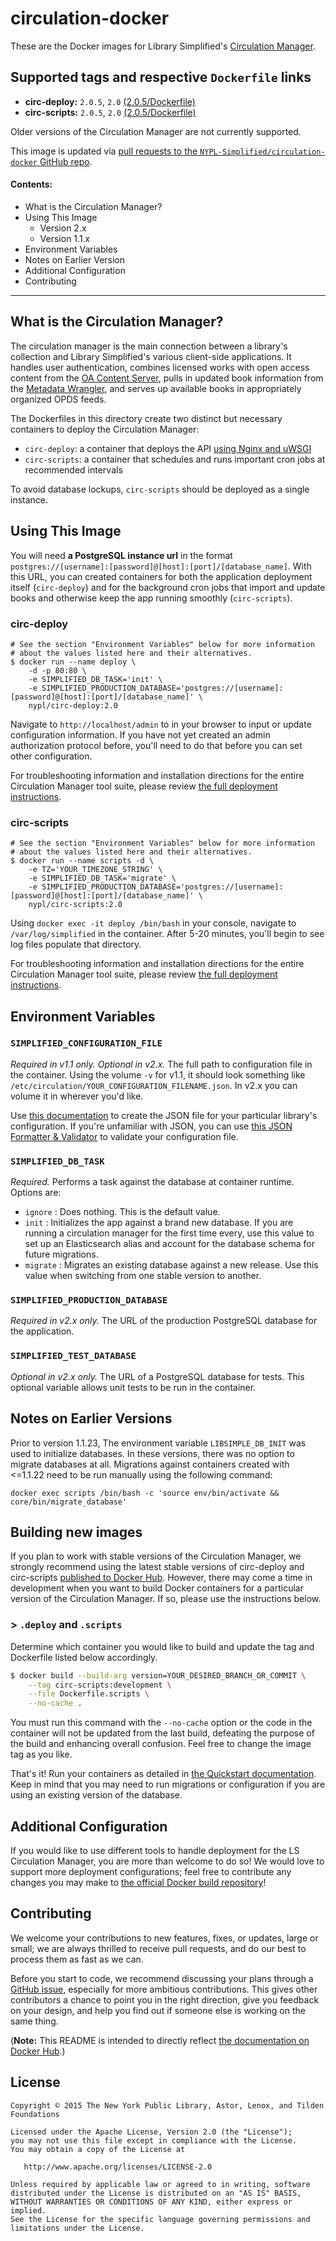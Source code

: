 # circulation-docker
These are the Docker images for Library Simplified's [Circulation Manager](https://github.com/NYPL-Simplified/circulation_manager).

## Supported tags and respective `Dockerfile` links

- **circ-deploy:** `2.0.5`, `2.0` [(2.0.5/Dockerfile)](https://github.com/NYPL-Simplified/circulation-docker/blob/610d709/deploy/Dockerfile)
- **circ-scripts:** `2.0.5`, `2.0` [(2.0.5/Dockerfile)](https://github.com/NYPL-Simplified/circulation-docker/blob/610d709/scripts/Dockerfile)

Older versions of the Circulation Manager are not currently supported.

This image is updated via [pull requests to the `NYPL-Simplified/circulation-docker` GitHub repo](https://github.com/NYPL-Simplified/circulation-docker/pulls).

#### Contents:
- What is the Circulation Manager?
- Using This Image
  - Version 2.x
  - Version 1.1.x
- Environment Variables
- Notes on Earlier Version
- Additional Configuration
- Contributing

---

## What is the Circulation Manager?

The circulation manager is the main connection between a library's collection and Library Simplified's various client-side applications. It handles user authentication, combines licensed works with open access content from the [OA Content Server](https://github.com/NYPL-Simplified/content_server), pulls in updated book information from the [Metadata Wrangler](https://github.com/NYPL-Simplified/metadata_wrangler), and serves up available books in appropriately organized OPDS feeds.

The Dockerfiles in this directory create two distinct but necessary containers to deploy the Circulation Manager:
  - `circ-deploy`: a container that deploys the API [using Nginx and uWSGI](https://github.com/NYPL-Simplified/Simplified/wiki/Deployment:-Nginx-&-uWSGI)
  - `circ-scripts`: a container that schedules and runs important cron jobs at recommended intervals

To avoid database lockups, `circ-scripts` should be deployed as a single instance.

## Using This Image

You will need **a PostgreSQL instance url** in the format `postgres://[username]:[password]@[host]:[port]/[database_name]`. With this URL, you can created containers for both the application deployment itself (`circ-deploy`) and for the background cron jobs that import and update books and otherwise keep the app running smoothly (`circ-scripts`).

### circ-deploy

```
# See the section "Environment Variables" below for more information
# about the values listed here and their alternatives.
$ docker run --name deploy \
    -d -p 80:80 \
    -e SIMPLIFIED_DB_TASK='init' \
    -e SIMPLIFIED_PRODUCTION_DATABASE='postgres://[username]:[password]@[host]:[port]/[database_name]' \
    nypl/circ-deploy:2.0
```

Navigate to `http://localhost/admin` to in your browser to input or update configuration information. If you have not yet created an admin authorization protocol before, you'll need to do that before you can set other configuration.

For troubleshooting information and installation directions for the entire Circulation Manager tool suite, please review [the full deployment instructions](https://github.com/NYPL-Simplified/Simplified/wiki/Deployment:-Quickstart-with-Docker).

### circ-scripts

```
# See the section "Environment Variables" below for more information
# about the values listed here and their alternatives.
$ docker run --name scripts -d \
    -e TZ='YOUR_TIMEZONE_STRING' \
    -e SIMPLIFIED_DB_TASK='migrate' \
    -e SIMPLIFIED_PRODUCTION_DATABASE='postgres://[username]:[password]@[host]:[port]/[database_name]' \
    nypl/circ-scripts:2.0
```

Using `docker exec -it deploy /bin/bash` in your console, navigate to `/var/log/simplified` in the container. After 5-20 minutes, you'll begin to see log files populate that directory.

For troubleshooting information and installation directions for the entire Circulation Manager tool suite, please review [the full deployment instructions](https://github.com/NYPL-Simplified/Simplified/wiki/Deployment:-Quickstart-with-Docker).

## Environment Variables

### `SIMPLIFIED_CONFIGURATION_FILE`

*Required in v1.1 only. Optional in v2.x.* The full path to configuration file in the container. Using the volume `-v` for v1.1, it should look something like `/etc/circulation/YOUR_CONFIGURATION_FILENAME.json`. In v2.x you can volume it in wherever you'd like.

Use [this documentation](https://github.com/NYPL-Simplified/Simplified/wiki/Configuration) to create the JSON file for your particular library's configuration. If you're unfamiliar with JSON, you can use [this JSON Formatter & Validator](https://jsonformatter.curiousconcept.com/#) to validate your configuration file.

### `SIMPLIFIED_DB_TASK`

*Required.* Performs a task against the database at container runtime. Options are:
  - `ignore` : Does nothing. This is the default value.
  - `init` : Initializes the app against a brand new database. If you are running a circulation manager for the first time every, use this value to set up an Elasticsearch alias and account for the database schema for future migrations.
  - `migrate` : Migrates an existing database against a new release. Use this value when switching from one stable version to another.

### `SIMPLIFIED_PRODUCTION_DATABASE`

*Required in v2.x only.* The URL of the production PostgreSQL database for the application.

### `SIMPLIFIED_TEST_DATABASE`

*Optional in v2.x only.* The URL of a PostgreSQL database for tests. This optional variable allows unit tests to be run in the container.

## Notes on Earlier Versions

Prior to version 1.1.23, The environment variable `LIBSIMPLE_DB_INIT` was used to initialize databases. In these versions, there was no option to migrate databases at all. Migrations against containers created with <=1.1.22 need to be run manually using the following command:
```
docker exec scripts /bin/bash -c 'source env/bin/activate && core/bin/migrate_database'
```

## Building new images

If you plan to work with stable versions of the Circulation Manager, we strongly recommend using the latest stable versions of circ-deploy and circ-scripts [published to Docker Hub](https://hub.docker.com/r/nypl/). However, there may come a time in development when you want to build Docker containers for a particular version of the Circulation Manager. If so, please use the instructions below.

### > `.deploy` and `.scripts`

Determine which container you would like to build and update the tag and Dockerfile listed below accordingly.

```sh
$ docker build --build-arg version=YOUR_DESIRED_BRANCH_OR_COMMIT \
    --tag circ-scripts:development \
    --file Dockerfile.scripts \
    --no-cache .
```

You must run this command with the `--no-cache` option or the code in the container will not be updated from the last build, defeating the purpose of the build and enhancing overall confusion. Feel free to change the image tag as you like.

That's it! Run your containers as detailed in [the Quickstart documentation](https://github.com/NYPL-Simplified/Simplified/wiki/Deployment:-Quickstart-with-Docker). Keep in mind that you may need to run migrations or configuration if you are using an existing version of the database.

## Additional Configuration

If you would like to use different tools to handle deployment for the LS Circulation Manager, you are more than welcome to do so! We would love to support more deployment configurations; feel free to contribute any changes you may make to [the official Docker build repository](https://github.com/NYPL-Simplified/circulation-docker)!

## Contributing

We welcome your contributions to new features, fixes, or updates, large or small; we are always thrilled to receive pull requests, and do our best to process them as fast as we can.

Before you start to code, we recommend discussing your plans through a [GitHub issue](https://github.com/NYPL-Simplified/circulation-docker/issues/new), especially for more ambitious contributions. This gives other contributors a chance to point you in the right direction, give you feedback on your design, and help you find out if someone else is working on the same thing.


(**Note:** This README is intended to directly reflect [the documentation on Docker Hub](https://hub.docker.com/r/nypl/circ-deploy/).)

## License

```
Copyright © 2015 The New York Public Library, Astor, Lenox, and Tilden Foundations

Licensed under the Apache License, Version 2.0 (the "License");
you may not use this file except in compliance with the License.
You may obtain a copy of the License at

   http://www.apache.org/licenses/LICENSE-2.0

Unless required by applicable law or agreed to in writing, software
distributed under the License is distributed on an "AS IS" BASIS,
WITHOUT WARRANTIES OR CONDITIONS OF ANY KIND, either express or implied.
See the License for the specific language governing permissions and
limitations under the License.
```
